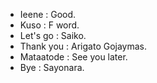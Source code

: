 - Ieene : Good.
- Kuso : F word.
- Let's go : Saiko.
- Thank you : Arigato Gojaymas.
- Mataatode : See you later.
- Bye : Sayonara.
